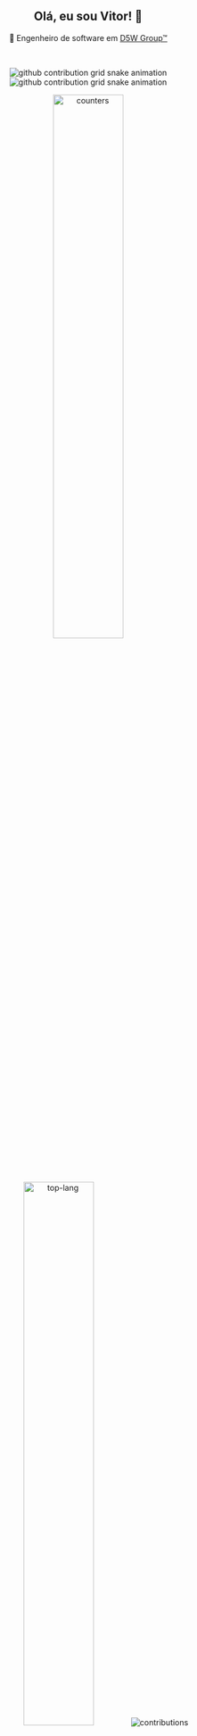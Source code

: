 
<div style="text-align:center">
<h2>Olá, eu sou Vitor! 👋</h2>
<p>👷 Engenheiro de software em <a href="https://github.com/d5whub">D5W Group™</a></p>
<br>

![github contribution grid snake animation](https://raw.githubusercontent.com/vitorsreis/vitorsreis/output/github-contribution-grid-snake-dark.svg#gh-dark-mode-only)![github contribution grid snake animation](https://raw.githubusercontent.com/vitorsreis/vitorsreis/output/github-contribution-grid-snake.svg#gh-light-mode-only)

<img height="50%" width="auto" src ="https://github-readme-stats.vercel.app/api?username=vitorsreis&show_icons=true&count_private=true&theme=tokyonight&hide_border=true&hide=issues,contribs&bg_color=00000000" alt="counters" />
<img height="50%" width="auto" src ="https://github-readme-stats.vercel.app/api/top-langs/?username=vitorsreis&layout=compact&hide_border=true&theme=tokyonight&bg_color=00000000&langs_count=6&hide=jupyter%20notebook,tex,css,php" alt="top-lang" />
<img src ="https://github-readme-streak-stats.herokuapp.com?user=vitorsreis&theme=tokyonight&hide_border=true&background=FFFFFF00" alt="contributions" />
<br>
<br>
<img src="https://komarev.com/ghpvc/?username=vitorsreis&style=flat&color=70a5fd&label=VIEWS" alt="views" />

</div>